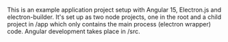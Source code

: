 This is an example application project setup with Angular 15, Electron.js and electron-builder. It's set up as two node projects, one in the root and a child project in /app which only contains the main process (electron wrapper) code. Angular development takes place in /src.
